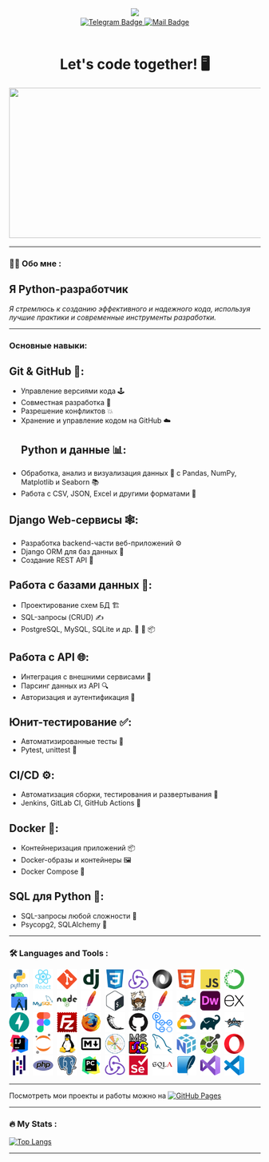 <div id="header" align="center">  
<img src="https://media1.giphy.com/media/v1.Y2lkPTc5MGI3NjExem9kYzA0bG11MDVyZnMzNnNsZ2JnMTVjOWdhY2o1bHZmMWY0anZpdCZlcD12MV9pbnRlcm5hbF9naWZfYnlfaWQmY3Q9Zw/coxQHKASG60HrHtvkt/giphy.gif" width="100"/>
</div>
<div id="badges" align="center">
  <a href="https://t.me/LexxDramma">
    <img src="https://img.shields.io/badge/Telegram-blue?style=for-the-badge&logo=telegram&logoColor=white" alt="Telegram Badge"/>
  </a>
  <a href="mailto:lexxdramma@vk.com">
    <img src="https://img.shields.io/badge/Mail.com-brown?style=for-the-badge&logo=mail.com&logoColor=yellow" alt="Mail Badge"/>
  </a>
</div>

<div id="badges" align="center">
 <img src="https://komarev.com/ghpvc/?username=pyLexxDramma&style=flat-square&color=red" alt=""/>
  <h1>
  Let's code together! 	🖥️
</h1>
</div>

<div align="center">
  <img src="https://media.giphy.com/media/dWesBcTLavkZuG35MI/giphy.gif" width="600" height="300"/>
</div>

---


### :man_technologist: Обо мне :


## Я Python-разработчик
*Я стремлюсь к созданию эффективного и надежного кода, используя лучшие практики и современные инструменты разработки.*

---
### Основные навыки:

## Git & GitHub 🚀:
* Управление версиями кода 🕹️
* Совместная разработка 🤝
* Разрешение конфликтов 💥
* Хранение и управление кодом на GitHub ☁️
  ## Python и данные 📊:
* Обработка, анализ и визуализация данных 🧮 с Pandas, NumPy, Matplotlib и Seaborn 📚
* Работа с CSV, JSON, Excel и другими форматами 📂
## Django Web-сервисы 🕸️:
* Разработка backend-части веб-приложений ⚙️
* Django ORM для баз данных 💽
* Создание REST API 📡
## Работа с базами данных 💾:
* Проектирование схем БД 🏗️
* SQL-запросы (CRUD) ✍️
* PostgreSQL, MySQL, SQLite и др. 🐘 🐬 📦
## Работа с API 🌐:
* Интеграция с внешними сервисами 🔗
* Парсинг данных из API 🔍
* Авторизация и аутентификация 🔑
## Юнит-тестирование ✅:
* Автоматизированные тесты 🤖
* Pytest, unittest 🧪
## CI/CD ⚙️:
* Автоматизация сборки, тестирования и развертывания 🚀
* Jenkins, GitLab CI, GitHub Actions 🚦
## Docker 🐳:
* Контейнеризация приложений 📦
* Docker-образы и контейнеры 🖼️
* Docker Compose 🤝
## SQL для Python 🐍:
* SQL-запросы любой сложности 💪
* Psycopg2, SQLAlchemy 🧩
---

### :hammer_and_wrench: Languages and Tools :


<div>
  <img src="https://github.com/devicons/devicon/blob/master/icons/python/python-original-wordmark.svg" title="Python" alt="Python" width="40" height="40"/>&nbsp;
  <img src="https://github.com/devicons/devicon/blob/master/icons/react/react-original-wordmark.svg" title="React" alt="React" width="40" height="40"/>&nbsp;
  <img src="https://github.com/devicons/devicon/blob/master/icons/git/git-original.svg" title="Git" alt="Git" width="40" height="40"/>&nbsp;
  <img src="https://github.com/devicons/devicon/blob/master/icons/django/django-plain.svg" title="Django" alt="Django" width="40" height="40"/>&nbsp;
  <img src="https://github.com/devicons/devicon/blob/master/icons/css3/css3-original.svg" title="CSS" alt="CSS" width="40" height="40"/>&nbsp;
  <img src="https://github.com/devicons/devicon/blob/master/icons/redux/redux-original.svg" title="Redux" alt="Redux " width="40" height="40"/>&nbsp;
  <img src="https://github.com/devicons/devicon/blob/master/icons/json/json-original.svg"  title="Json" alt="Json" width="40" height="40"/>&nbsp;
  <img src="https://github.com/devicons/devicon/blob/master/icons/html5/html5-original.svg" title="HTML5" alt="HTML" width="40" height="40"/>&nbsp;
  <img src="https://github.com/devicons/devicon/blob/master/icons/javascript/javascript-original.svg" title="JavaScript" alt="JavaScript" width="40" height="40"/>&nbsp;
  <img src="https://github.com/devicons/devicon/blob/master/icons/anaconda/anaconda-original.svg" title="Anaconda" alt="Anaconda" width="40" height="40"/>&nbsp;
  <img src="https://github.com/devicons/devicon/blob/master/icons/androidstudio/androidstudio-original.svg" title="AndroidStudio"  alt="AndroidStudio" width="40" height="40"/>&nbsp;
  <img src="https://github.com/devicons/devicon/blob/master/icons/mysql/mysql-original-wordmark.svg" title="MySQL"  alt="MySQL" width="40" height="40"/>&nbsp;
  <img src="https://github.com/devicons/devicon/blob/master/icons/nodejs/nodejs-original-wordmark.svg" title="NodeJS" alt="NodeJS" width="40" height="40"/>&nbsp;
  <img src="https://github.com/devicons/devicon/blob/master/icons/apache/apache-original.svg" title="Apache" alt="Apache" width="40" height="40"/>&nbsp;
  <img src="https://github.com/devicons/devicon/blob/master/icons/bash/bash-original.svg" title="Bash" alt="Bash" width="40" height="40";
  <img src="https://github.com/devicons/devicon/blob/master/icons/chrome/chrome-original.svg" title="Chrome"  **alt="Chrome" width="40" height="40"/>&nbsp;
  <img src="https://github.com/devicons/devicon/blob/master/icons/composer/composer-original.svg" title="Composer" alt="Composer" width="40" height="40"/>&nbsp;
  <img src="https://github.com/devicons/devicon/blob/master/icons/apache/apache-original.svg" title="Apache" alt="Apache" width="40" height="40"/>&nbsp;
  <img src="https://github.com/devicons/devicon/blob/master/icons/docker/docker-original.svg" title="Docker" alt="Docker" width="40" height="40";/>&nbsp;
  <img src="https://github.com/devicons/devicon/blob/master/icons/dreamweaver/dreamweaver-original.svg" title="Dreamweaver" alt="Dreamweaver" width="40" height="40";/>&nbsp;
  <img src="https://github.com/devicons/devicon/blob/master/icons/express/express-original.svg" title="Express" alt="Express" width="40" height="40";/>&nbsp;
  <img src="https://github.com/devicons/devicon/blob/master/icons/fastapi/fastapi-original.svg" title="FastApi" alt="FastApi" width="40" height="40";/>&nbsp;
  <img src="https://github.com/devicons/devicon/blob/master/icons/figma/figma-original.svg" title="Figma" alt="Figma" width="40" height="40"/>&nbsp;
  <img src="https://github.com/devicons/devicon/blob/master/icons/filezilla/filezilla-original.svg" title="FilleZilla" alt="FileZilla" width="40" height="40";/>&nbsp;
  <img src="https://github.com/devicons/devicon/blob/master/icons/firefox/firefox-original.svg" title="Firefox" alt="Firefox" width="40" height="40";/>&nbsp;
  <img src="https://github.com/devicons/devicon/blob/master/icons/flask/flask-original.svg" title="Flask" alt="Flask" width="40" height="40"/>&nbsp;
  <img src="https://github.com/devicons/devicon/blob/master/icons/github/github-original.svg" title="Github" alt="Github" width="40" height="40"/>&nbsp;
  <img src="https://github.com/devicons/devicon/blob/master/icons/githubactions/githubactions-original.svg" title="Githubactions" alt="Githubactions" width="40" height="40"/>&nbsp                   
  <img src="https://github.com/devicons/devicon/blob/master/icons/googlecloud/googlecloud-original.svg" title="Googlecloud" alt="Googlecloud" width="40" height="40"/>&nbsp;
  <img src="https://github.com/devicons/devicon/blob/master/icons/gradle/gradle-original.svg" title="Gradle" alt="Gradle" width="40" height="40"/>&nbsp;
  <img src="https://github.com/devicons/devicon/blob/master/icons/groovy/groovy-original.svg" title="Groovy" alt="Groovy" width="40" height="40"/>&nbsp;
  <img src="https://github.com/devicons/devicon/blob/master/icons/intellij/intellij-original.svg" title="Intellij" alt="Intellij" width="40" height="40"/>&nbsp;
  <img src="https://github.com/devicons/devicon/blob/master/icons/jupyter/jupyter-original.svg" title="Jupyter" alt="Jupyter" width="40" height="40"/>&nbsp;
  <img src="https://github.com/devicons/devicon/blob/master/icons/linux/linux-original.svg" title="Linux" alt="Linux" width="40" height="40"/>&nbsp;
  <img src="https://github.com/devicons/devicon/blob/master/icons/markdown/markdown-original.svg" title="Markdown" alt="Markdown" width="40" height="40"/>&nbsp;
  <img src="https://github.com/devicons/devicon/blob/master/icons/matplotlib/matplotlib-original.svg" title="Matplotlib" alt="Matplotlib" width="40" height="40"/>&nbsp;
  <img src="https://github.com/devicons/devicon/blob/master/icons/msdos/msdos-original.svg" title="MSdos" alt="MSdos" width="40" height="40"/>&nbsp;
  <img src="https://github.com/devicons/devicon/blob/master/icons/mysql/mysql-original.svg" title="Mysql" alt="Mysql" width="40" height="40"/>&nbsp;
  <img src="https://github.com/devicons/devicon/blob/master/icons/numpy/numpy-original.svg" title="Numpy" alt="Numpy" width="40" height="40"/>&nbsp;
  <img src="https://github.com/devicons/devicon/blob/master/icons/openapi/openapi-original.svg" title="Openapi" alt="Openapi" width="40" height="40"/>&nbsp;
  <img src="https://github.com/devicons/devicon/blob/master/icons/opera/opera-original.svg" title="Opera" alt="Opera" width="40" height="40"/>&nbsp;
  <img src="https://github.com/devicons/devicon/blob/master/icons/pandas/pandas-original.svg" title="Pandas" alt="Pandas" width="40" height="40"/>&nbsp;
  <img src="https://github.com/devicons/devicon/blob/master/icons/php/php-original.svg" title="PHP" alt="PHP" width="40" height="40"/>&nbsp;
  <img src="https://github.com/devicons/devicon/blob/master/icons/postgresql/postgresql-original.svg" title="Postgresql" alt="Postgresql" width="40" height="40"/>&nbsp;
  <img src="https://github.com/devicons/devicon/blob/master/icons/pycharm/pycharm-original.svg" title="Pycharm" alt="Pycharm" width="40" height="40"/>&nbsp;
  <img src="https://github.com/devicons/devicon/blob/master/icons/redux/redux-original.svg" title="Redux" alt="Redux" width="40" height="40"/>&nbsp;
  <img src="https://github.com/devicons/devicon/blob/master/icons/selenium/selenium-original.svg" title="Selenium" alt="Selenium" width="40" height="40"/>&nbsp;
  <img src="https://github.com/devicons/devicon/blob/master/icons/sqlalchemy/sqlalchemy-original.svg" title="SQLAlchemy" alt="SQLAlchemy" width="40" height="40"/>&nbsp;
  <img src="https://github.com/devicons/devicon/blob/master/icons/sqlite/sqlite-original.svg" title="SQLLight" alt="SQLLight" width="40" height="40"/>&nbsp;
  <img src="https://github.com/devicons/devicon/blob/master/icons/visualstudio/visualstudio-original.svg" title="VisualStudio" alt="VisualStudio" width="40" height="40"/>&nbsp;
  <img src="https://github.com/devicons/devicon/blob/master/icons/vscode/vscode-original.svg" title="VSCode" alt="VSCode" width="40" height="40"/>&nbsp;
</div>
  
---

Посмотреть мои проекты и работы можно на  [![GitHub Pages](https://img.shields.io/badge/My%20Portfolio-blue)](https://github.com/pyLexxDramma/portfolio/blob/main/README.md)

---

### :fire: My Stats :

  
[![Top Langs](https://github-readme-stats.vercel.app/api/top-langs/?username=pyLexxDramma&layout=compact&theme=highcontrast&langs_count=8)](https://github.com/anuraghazra/github-readme-stats) 


---

